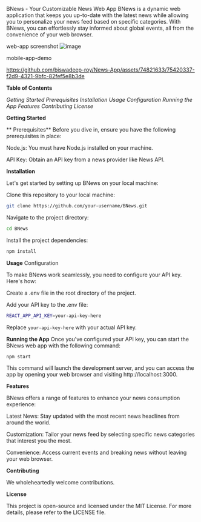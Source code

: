BNews - Your Customizable News Web App
BNews is a dynamic web application that keeps you up-to-date with the latest news while allowing you to personalize your news feed based on specific categories. With BNews, you can effortlessly stay informed about global events, all from the convenience of your web browser.

web-app screenshot
![image](https://github.com/biswadeep-roy/News-App/assets/74821633/af9447cb-1627-483c-bce2-ade29325ac2b)

mobile-app-demo




https://github.com/biswadeep-roy/News-App/assets/74821633/75420337-f2d9-4321-9bfc-82fef5e8b3de


 
**Table of Contents**


*Getting Started
Prerequisites
Installation
Usage
Configuration
Running the App
Features
Contributing
License*
 
**Getting Started**

 
** Prerequisites**
Before you dive in, ensure you have the following prerequisites in place:

Node.js: You must have Node.js installed on your machine.

API Key: Obtain an API key from a news provider like News API.


**Installation**

Let's get started by setting up BNews on your local machine:

Clone this repository to your local machine:

```bash
git clone https://github.com/your-username/BNews.git
```

Navigate to the project directory:

```bash
cd BNews
```

Install the project dependencies:

```bash
npm install
```
**Usage**
Configuration


To make BNews work seamlessly, you need to configure your API key. Here's how:

Create a .env file in the root directory of the project.

Add your API key to the .env file:

```bash
REACT_APP_API_KEY=your-api-key-here
```

Replace `your-api-key-here` with your actual API key.

**Running the App**
Once you've configured your API key, you can start the BNews web app with the following command:


```bash
npm start
```

This command will launch the development server, and you can access the app by opening your web browser and visiting http://localhost:3000.

**Features**

BNews offers a range of features to enhance your news consumption experience:

Latest News: Stay updated with the most recent news headlines from around the world.

Customization: Tailor your news feed by selecting specific news categories that interest you the most.

Convenience: Access current events and breaking news without leaving your web browser.

**Contributing**

We wholeheartedly welcome contributions.

**License**

This project is open-source and licensed under the MIT License. For more details, please refer to the LICENSE file.
